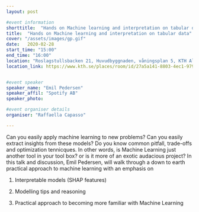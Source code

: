 ```yaml
---
layout: post

#event information
shorttitle:  "Hands on Machine learning and interpretation on tabular data"
title:  "Hands on Machine learning and interpretation on tabular data"
cover: "/assets/images/gp.gif"
date:   2020-02-28
start_time: "15:00"
end_time: "16:00"
location: "Roslagstullsbacken 21, Huvudbyggnaden, våningsplan 5, KTH AlbaNova Rumsnr: B5:1046 Lokalkod: FB54"
location_link: https://www.kth.se/places/room/id/27a5a141-8803-4ec1-9795-d3afe3f40673


#event speaker
speaker_name: "Emil Pedersen"
speaker_affil: "Spotify AB"
speaker_photo:

#event organiser details
organiser: "Raffaella Capasso"

---
```

Can you easily apply machine learning to new problems? Can you easily extract insights from these models?
Do you know common pitfall, trade-offs and optimization tennicques. In other words, is Machine Learning just another tool in your tool box? 
or is it more of an exotic audacious project?
In this talk and discussion, Emil Pedersen, will walk through a down to earth practical approach to machine learning with an emphasis on

1) Interpretable models (SHAP features)

2) Modelling tips and reasoning

3) Practical approach to becoming more familiar with Machine Learning

